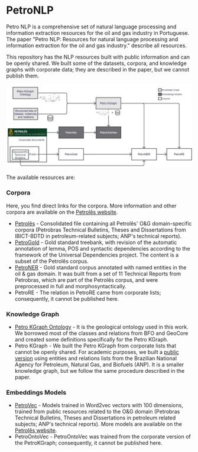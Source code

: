 # PetroNLP
Petro NLP is a comprehensive set of natural language processing and information extraction resources for the oil and gas industry in Portuguese. The paper "Petro NLP: Resources for natural language processing and information extraction for the oil and gas industry." describe all resources.

This repository has the NLP resources built with public information and can be openly shared. We built some of the datasets, corpora, and knowledge graphs with corporate data; they are described in the paper, but we cannot publish them.  

![alt text](https://github.com/Petroles/PetroNLP/blob/main/Graphical%20Abstract.jpg)  

The available resources are:

### Corpora

Here, you find direct links for the corpora. More information and other corpora are available on the [Petrolês website](https://petroles.puc-rio.ai/index_en.html).
- [Petrolês](https://petroles.puc-rio.ai/files/Corpora/corpus-SemProcessamento-publico-PetrolesCompleto.zip) - Consolidated file containing all Petrolês' O&G domain-specific corpora (Petrobras Technical Bulletins, Theses and Dissertations from IBICT-BDTD in petroleum-related subjects; ANP's technical reports). 
- [PetroGold](https://petroles.puc-rio.ai/files/Corpora/petrogold-v3.zip) - Gold standard treebank, with revision of the automatic annotation of lemma, POS and syntactic dependencies according to the framework of the Universal Dependencies project. The content is a subset of the Petrolês corpus. 
- [PetroNER](https://petroles.puc-rio.ai/files/Corpora/petroner-uri.zip) - Gold standard corpus annotated with named entities in the oil & gas domain. It was built from a set of 11 Technical Reports from Petrobras, which are part of the Petrolês corpus, and were preprocessed in full and morphosyntactically.
- PetroRE - The relation in PetroRE came from corporate lists; consequently, it cannot be published here.

### Knowledge Graph

- [Petro KGraph Ontology](https://github.com/Petroles/PetroNLP/blob/main/PetroKGraphOntology.owl) - It is the geological ontology used in this work. We borrowed most of the classes and relations from BFO and GeoCore and created some definitions specifically for the Petro KGraph.
- Petro KGraph - We built the Petro KGraph from corporate lists that cannot be openly shared. For academic purposes, we built a [public version](https://github.com/Petroles/PetroNLP/blob/main/Petro%20KGraph%20public.owl) using entities and relations lists from the Brazilian National Agency for Petroleum, Natural Gas, and Biofuels (ANP). It is a smaller knowledge graph, but we follow the same procedure described in the paper.

### Embeddings Models

- [PetroVec](https://petroles.puc-rio.ai/files/embeddings/Petrovec_OeG_Word2vec.zip) - Models trained in Word2vec vectors with 100 dimensions, trained from public resources related to the O&G domain (Petrobras Technical Bulletins, Theses and Dissertations in petroleum related subjects; ANP's technical reports). More models are available on the [Petrolês website](https://petroles.puc-rio.ai/index_en.html).
- PetroOntoVec - PetroOntoVec was trained from the corporate version of the PetroKGraph; consequently, it cannot be published here.
